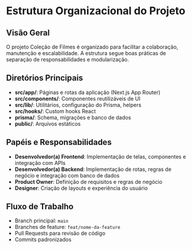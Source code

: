 # Estrutura Organizacional do Projeto

## Visão Geral
O projeto Coleção de Filmes é organizado para facilitar a colaboração, manutenção e escalabilidade. A estrutura segue boas práticas de separação de responsabilidades e modularização.

## Diretórios Principais
- **src/app/**: Páginas e rotas da aplicação (Next.js App Router)
- **src/components/**: Componentes reutilizáveis de UI
- **src/lib/**: Utilitários, configuração do Prisma, helpers
- **src/hooks/**: Custom hooks React
- **prisma/**: Schema, migrações e banco de dados
- **public/**: Arquivos estáticos

## Papéis e Responsabilidades
- **Desenvolvedor(a) Frontend**: Implementação de telas, componentes e integração com APIs
- **Desenvolvedor(a) Backend**: Implementação de rotas, regras de negócio e integração com banco de dados
- **Product Owner**: Definição de requisitos e regras de negócio
- **Designer**: Criação de layouts e experiência do usuário

## Fluxo de Trabalho
- Branch principal: `main`
- Branches de feature: `feat/nome-da-feature`
- Pull Requests para revisão de código
- Commits padronizados 